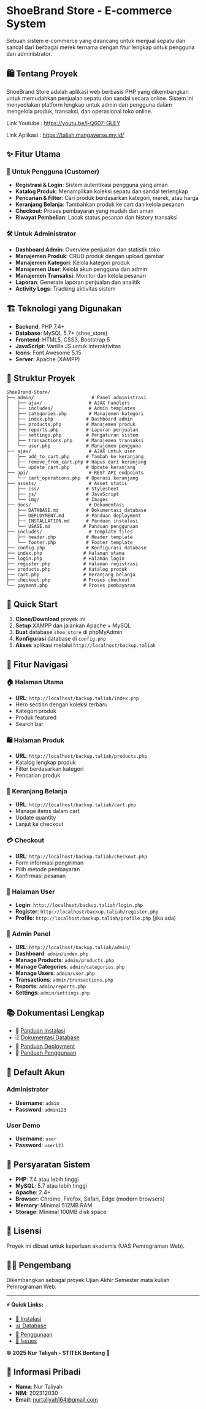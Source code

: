 # ShoeBrand Store - E-commerce System

Sebuah sistem e-commerce yang dirancang untuk menjual sepatu dan sandal dari berbagai merek ternama dengan fitur lengkap untuk pengguna dan administrator.

## 🛍️ Tentang Proyek

ShoeBrand Store adalah aplikasi web berbasis PHP yang dikembangkan untuk memudahkan penjualan sepatu dan sandal secara online. Sistem ini menyediakan platform lengkap untuk admin dan pengguna dalam mengelola produk, transaksi, dan operasional toko online.

Link Youtube  : https://youtu.be/l-Q607-GLEY

Link Aplikasi : https://taliah.mangaverse.my.id/ 

## ✨ Fitur Utama

### 👤 Untuk Pengguna (Customer)

- **Registrasi & Login**: Sistem autentikasi pengguna yang aman
- **Katalog Produk**: Menampilkan koleksi sepatu dan sandal terlengkap
- **Pencarian & Filter**: Cari produk berdasarkan kategori, merek, atau harga
- **Keranjang Belanja**: Tambahkan produk ke cart dan kelola pesanan
- **Checkout**: Proses pembayaran yang mudah dan aman
- **Riwayat Pembelian**: Lacak status pesanan dan history transaksi

### 🛠️ Untuk Administrator

- **Dashboard Admin**: Overview penjualan dan statistik toko
- **Manajemen Produk**: CRUD produk dengan upload gambar
- **Manajemen Kategori**: Kelola kategori produk
- **Manajemen User**: Kelola akun pengguna dan admin
- **Manajemen Transaksi**: Monitor dan kelola pesanan
- **Laporan**: Generate laporan penjualan dan analitik
- **Activity Logs**: Tracking aktivitas sistem

## 🏗️ Teknologi yang Digunakan

- **Backend**: PHP 7.4+
- **Database**: MySQL 5.7+ (shoe_store)
- **Frontend**: HTML5, CSS3, Bootstrap 5
- **JavaScript**: Vanilla JS untuk interaktivitas
- **Icons**: Font Awesome 5.15
- **Server**: Apache (XAMPP)

## 📁 Struktur Proyek

```
ShoeBrand-Store/
├── admin/                     # Panel administrasi
│   ├── ajax/                 # AJAX handlers
│   ├── includes/             # Admin templates
│   ├── categories.php        # Manajemen kategori
│   ├── index.php            # Dashboard admin
│   ├── products.php         # Manajemen produk
│   ├── reports.php          # Laporan penjualan
│   ├── settings.php         # Pengaturan sistem
│   ├── transactions.php     # Manajemen transaksi
│   └── user.php             # Manajemen pengguna
├── ajax/                     # AJAX untuk user
│   ├── add_to_cart.php      # Tambah ke keranjang
│   ├── remove_from_cart.php # Hapus dari keranjang
│   └── update_cart.php      # Update keranjang
├── api/                      # REST API endpoints
│   └── cart_operations.php  # Operasi keranjang
├── assets/                   # Asset statis
│   ├── css/                 # Stylesheet
│   ├── js/                  # JavaScript
│   └── img/                 # Images
├── docs/                     # Dokumentasi
│   ├── DATABASE.md          # Dokumentasi database
│   ├── DEPLOYMENT.md        # Panduan deployment
│   ├── INSTALLATION.md      # Panduan instalasi
│   └── USAGE.md            # Panduan penggunaan
├── includes/                 # Template files
│   ├── header.php           # Header template
│   └── footer.php           # Footer template
├── config.php               # Konfigurasi database
├── index.php               # Halaman utama
├── login.php               # Halaman login
├── register.php            # Halaman registrasi
├── products.php            # Katalog produk
├── cart.php                # Keranjang belanja
├── checkout.php            # Proses checkout
└── payment.php             # Proses pembayaran
```

## 🚀 Quick Start

1. **Clone/Download** proyek ini
2. **Setup** XAMPP dan jalankan Apache + MySQL
3. **Buat** database `shoe_store` di phpMyAdmin
4. **Konfigurasi** database di `config.php`
5. **Akses** aplikasi melalui `http://localhost/backup.taliah`

## 🎯 Fitur Navigasi

### 🏠 Halaman Utama
- **URL**: `http://localhost/backup.taliah/index.php`
- Hero section dengan koleksi terbaru
- Kategori produk
- Produk featured
- Search bar

### 🛍️ Halaman Produk
- **URL**: `http://localhost/backup.taliah/products.php`
- Katalog lengkap produk
- Filter berdasarkan kategori
- Pencarian produk

### 🛒 Keranjang Belanja
- **URL**: `http://localhost/backup.taliah/cart.php`
- Manage items dalam cart
- Update quantity
- Lanjut ke checkout

### 💳 Checkout
- **URL**: `http://localhost/backup.taliah/checkout.php`
- Form informasi pengiriman
- Pilih metode pembayaran
- Konfirmasi pesanan

### 👤 Halaman User
- **Login**: `http://localhost/backup.taliah/login.php`
- **Register**: `http://localhost/backup.taliah/register.php`
- **Profile**: `http://localhost/backup.taliah/profile.php` (jika ada)

### 🔧 Admin Panel
- **URL**: `http://localhost/backup.taliah/admin/`
- **Dashboard**: `admin/index.php`
- **Manage Products**: `admin/products.php`
- **Manage Categories**: `admin/categories.php`
- **Manage Users**: `admin/user.php`
- **Transactions**: `admin/transactions.php`
- **Reports**: `admin/reports.php`
- **Settings**: `admin/settings.php`

## 📚 Dokumentasi Lengkap

- 📖 [Panduan Instalasi](docs/INSTALLATION.md)
- 🗄️ [Dokumentasi Database](docs/DATABASE.md)
- 🚀 [Panduan Deployment](docs/DEPLOYMENT.md)
- 📝 [Panduan Penggunaan](docs/USAGE.md)

## 👥 Default Akun

### Administrator
- **Username**: `admin`
- **Password**: `admin123`

### User Demo
- **Username**: `user`
- **Password**: `user123`

## 🔧 Persyaratan Sistem

- **PHP**: 7.4 atau lebih tinggi
- **MySQL**: 5.7 atau lebih tinggi
- **Apache**: 2.4+
- **Browser**: Chrome, Firefox, Safari, Edge (modern browsers)
- **Memory**: Minimal 512MB RAM
- **Storage**: Minimal 100MB disk space

## 📄 Lisensi

Proyek ini dibuat untuk keperluan akademis (UAS Pemrograman Web).

## 👨‍💻 Pengembang

Dikembangkan sebagai proyek Ujian Akhir Semester mata kuliah Pemrograman Web.

---

**⚡ Quick Links:**

- [🚀 Instalasi](docs/INSTALLATION.md)
- [📊 Database](docs/DATABASE.md)
- [📖 Penggunaan](docs/USAGE.md)
- [🐛 Issues](https://github.com/username/repo/issues)

**© 2025 Nur Taliyah - STITEK Bontang 🌟**

## 👤 Informasi Pribadi

- **Nama**: Nur Taliyah
- **NIM**: 202312030
- **Email**: nurtaliyah164@gmail.com
